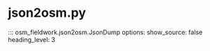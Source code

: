 # json2osm.py

::: osm_fieldwork.json2osm.JsonDump
	options:
		show_source: false
		heading_level: 3
